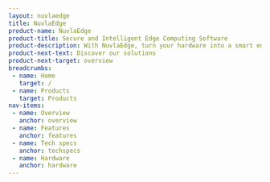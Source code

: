 ```yaml
---
layout: nuvlaedge
title: NuvlaEdge
product-name: NuvlaEdge
product-title: Secure and Intelligent Edge Computing Software
product-description: With NuvlaEdge, turn your hardware into a smart edge device.
product-next-text: Discover our solutions
product-next-target: overview
breadcrumbs:
 - name: Home
   target: /
 - name: Products
   target: Products
nav-items:
 - name: Overview
   anchor: overview
 - name: Features
   anchor: features
 - name: Tech specs
   anchor: techspecs 
 - name: Hardware
   anchor: hardware
---
```

